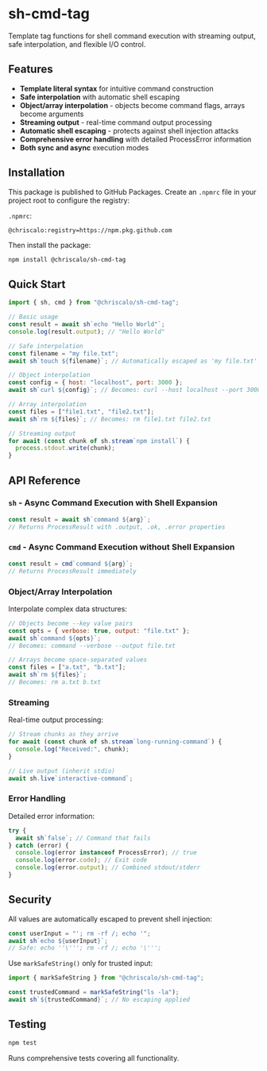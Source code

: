 # sh-cmd-tag

Template tag functions for shell command execution with streaming output, safe
interpolation, and flexible I/O control.

## Features

- **Template literal syntax** for intuitive command construction
- **Safe interpolation** with automatic shell escaping
- **Object/array interpolation** - objects become command flags, arrays become arguments
- **Streaming output** - real-time command output processing  
- **Automatic shell escaping** - protects against shell injection attacks
- **Comprehensive error handling** with detailed ProcessError information
- **Both sync and async** execution modes

## Installation

This package is published to GitHub Packages. Create an `.npmrc` file in your project root to configure the registry:

`.npmrc`:
```
@chriscalo:registry=https://npm.pkg.github.com
```

Then install the package:
```bash
npm install @chriscalo/sh-cmd-tag
```

## Quick Start

```javascript
import { sh, cmd } from "@chriscalo/sh-cmd-tag";

// Basic usage
const result = await sh`echo "Hello World"`;
console.log(result.output); // "Hello World"

// Safe interpolation
const filename = "my file.txt";
await sh`touch ${filename}`; // Automatically escaped as 'my file.txt'

// Object interpolation
const config = { host: "localhost", port: 3000 };
await sh`curl ${config}`; // Becomes: curl --host localhost --port 3000

// Array interpolation  
const files = ["file1.txt", "file2.txt"];
await sh`rm ${files}`; // Becomes: rm file1.txt file2.txt

// Streaming output
for await (const chunk of sh.stream`npm install`) {
  process.stdout.write(chunk);
}
```

## API Reference

### `sh` - Async Command Execution with Shell Expansion

```javascript
const result = await sh`command ${arg}`;
// Returns ProcessResult with .output, .ok, .error properties
```

### `cmd` - Async Command Execution without Shell Expansion

```javascript
const result = cmd`command ${arg}`;
// Returns ProcessResult immediately
```

### Object/Array Interpolation

Interpolate complex data structures:

```javascript
// Objects become --key value pairs
const opts = { verbose: true, output: "file.txt" };
await sh`command ${opts}`;
// Becomes: command --verbose --output file.txt

// Arrays become space-separated values
const files = ["a.txt", "b.txt"];
await sh`rm ${files}`;
// Becomes: rm a.txt b.txt
```

### Streaming

Real-time output processing:

```javascript
// Stream chunks as they arrive
for await (const chunk of sh.stream`long-running-command`) {
  console.log("Received:", chunk);
}

// Live output (inherit stdio)
await sh.live`interactive-command`;
```

### Error Handling

Detailed error information:

```javascript
try {
  await sh`false`; // Command that fails
} catch (error) {
  console.log(error instanceof ProcessError); // true
  console.log(error.code); // Exit code
  console.log(error.output); // Combined stdout/stderr
}
```

## Security

All values are automatically escaped to prevent shell injection:

```javascript
const userInput = "'; rm -rf /; echo '";
await sh`echo ${userInput}`; 
// Safe: echo ''\'''; rm -rf /; echo '\''';
```

Use `markSafeString()` only for trusted input:

```javascript
import { markSafeString } from "@chriscalo/sh-cmd-tag";

const trustedCommand = markSafeString("ls -la");
await sh`${trustedCommand}`; // No escaping applied
```

## Testing

```bash
npm test
```

Runs comprehensive tests covering all functionality.
